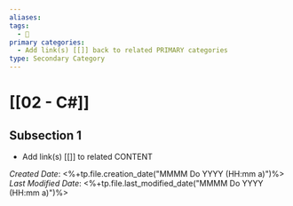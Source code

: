 ```yaml
---
aliases: 
tags:
  - 🥈
primary categories:
  - Add link(s) [[]] back to related PRIMARY categories
type: Secondary Category
---
```

# [[02 - C#]]

## Subsection 1
* Add link(s) [[]] to related CONTENT

*Created Date*: <%+tp.file.creation_date("MMMM Do YYYY (HH:mm a)")%>  
*Last Modified Date*: <%+tp.file.last_modified_date("MMMM Do YYYY (HH:mm a)")%>

